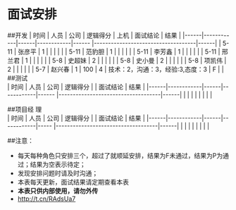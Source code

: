 # 面试安排

##开发
| 时间 |   人员     | 公司 |  逻辑得分  | 上机  |          面试结论                  | 结果 |
|------|------------|------|------------|------ |------------------------------------|------|
| 5-11 |   张彦平   | 1    |            |       |                                    |      |
| 5-11 |   范豹胆   | 1    |            |       |                                    |      |
| 5-11 |   李芳鑫   | 1    |            |       |                                    |      |
| 5-11 |   邢兰君   | 1    |            |       |                                    |      |
| 5-8  |   史超妹   | 2    |            |       |                                    |      |
| 5-8  |   史小曼   | 2    |            |       |                                    |      |
| 5-8  |   项凯伟   | 2    |            |       |                                    |      |
| 5-7  |   赵兴春   | 1    |    100     |   4   | 技术：2，沟通：3，经验:3,态度：3   | F    |
|                       
##测试                       
| 时间 |   人员     | 公司 |  逻辑得分  |       |       面试结论                     | 结果 |
|------|------------|------|------------|------ |------------------------------------|------|
|      |            |      |            |       |                                    |      |
                                  
##项目经 理                                         
| 时间 |   人员     | 公司 |  逻辑得分  |       |      面试结论                      | 结果 |
|------|------------|------|------------|-----  |------------------------------------|------|
|      |            |      |            |       |                                    |      |


##注意：
* 每天每种角色只安排三个，超过了就顺延安排，结果为F未通过，结果为P为通过；结果为空表示待定；
* 发现安排问题时请及时沟通；
* 本表每天更新，面试结果请定期查看本表
* **本表只供内部使用，请勿外传**
* http://t.cn/RAdsUa7

